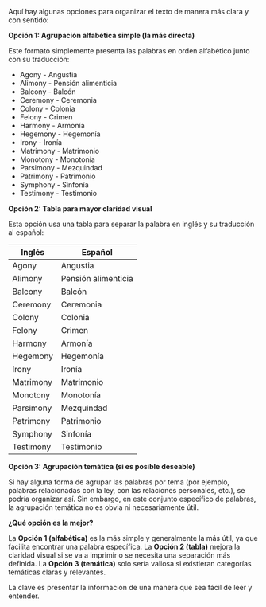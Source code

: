 Aquí hay algunas opciones para organizar el texto de manera más clara y con sentido:

**Opción 1: Agrupación alfabética simple (la más directa)**

Este formato simplemente presenta las palabras en orden alfabético junto con su traducción:

*   Agony - Angustia
*   Alimony - Pensión alimenticia
*   Balcony - Balcón
*   Ceremony - Ceremonia
*   Colony - Colonia
*   Felony - Crimen
*   Harmony - Armonía
*   Hegemony - Hegemonía
*   Irony - Ironía
*   Matrimony - Matrimonio
*   Monotony - Monotonía
*   Parsimony - Mezquindad
*   Patrimony - Patrimonio
*   Symphony - Sinfonía
*   Testimony - Testimonio

**Opción 2: Tabla para mayor claridad visual**

Esta opción usa una tabla para separar la palabra en inglés y su traducción al español:

| Inglés    | Español             |
|----------|----------------------|
| Agony    | Angustia             |
| Alimony  | Pensión alimenticia |
| Balcony  | Balcón               |
| Ceremony | Ceremonia            |
| Colony   | Colonia              |
| Felony   | Crimen               |
| Harmony  | Armonía              |
| Hegemony | Hegemonía            |
| Irony    | Ironía               |
| Matrimony| Matrimonio           |
| Monotony | Monotonía            |
| Parsimony| Mezquindad           |
| Patrimony| Patrimonio           |
| Symphony | Sinfonía             |
| Testimony| Testimonio           |

**Opción 3: Agrupación temática (si es posible deseable)**

Si hay alguna forma de agrupar las palabras por tema (por ejemplo, palabras relacionadas con la ley, con las relaciones personales, etc.), se podría organizar así.  Sin embargo, en este conjunto específico de palabras, la agrupación temática no es obvia ni necesariamente útil.

**¿Qué opción es la mejor?**

La **Opción 1 (alfabética)** es la más simple y generalmente la más útil, ya que facilita encontrar una palabra específica. La **Opción 2 (tabla)** mejora la claridad visual si se va a imprimir o se necesita una separación más definida. La **Opción 3 (temática)** solo sería valiosa si existieran categorías temáticas claras y relevantes.

La clave es presentar la información de una manera que sea fácil de leer y entender.
